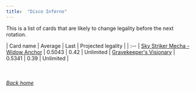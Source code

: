 ```yaml
---
title:  "Disco Inferno"
---
```


This is a list of cards that are likely to change legality before the next rotation.

| Card name | Average | Last | Projected legality |
| :-- |
[Sky Striker Mecha - Widow Anchor](https://db.ygoprodeck.com/card/?search=Sky%20Striker%20Mecha%20-%20Widow%20Anchor) | 0.5043 | 0.42 | Unlimited |
[Gravekeeper's Visionary](https://db.ygoprodeck.com/card/?search=Gravekeeper's%20Visionary) | 0.5341 | 0.39 | Unlimited |

<br>

###### [Back home](index)